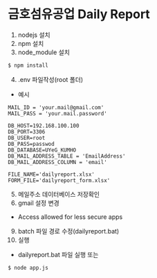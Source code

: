 # 금호섬유공업 Daily Report

1. nodejs 설치
2. npm 설치
3. node_module 설치
```bash
$ npm install
```  
4. .env 파일작성(root 폴더)
- 예시  
```
MAIL_ID = 'your.mail@gmail.com'
MAIL_PASS = 'your.mail.password'

DB_HOST=192.168.100.100
DB_PORT=3306
DB_USER=root
DB_PASS=passwod
DB_DATABASE=UYeG_KUMHO
DB_MAIL_ADDRESS_TABLE = 'EmailAddress'
DB_MAIL_ADDRESS_COLUMN = 'email'

FILE_NAME='dailyreport.xlsx'
FORM_FILE='dailyreport_form.xlsx'
```
5. 메일주소 데이터베이스 저장확인
6. gmail 설정 변경
- Access allowed for less secure apps  
9. batch 파일 경로 수정(dailyreport.bat)  
8. 실행
- dailyreport.bat 파일 실행 또는
```bash
$ node app.js
```
